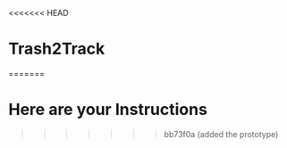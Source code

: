 <<<<<<< HEAD
# Trash2Track
=======
# Here are your Instructions
>>>>>>> bb73f0a (added the prototype)
